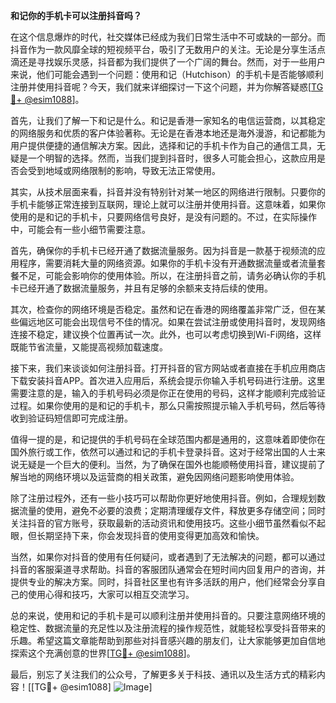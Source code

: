 **和记你的手机卡可以注册抖音吗？**

在这个信息爆炸的时代，社交媒体已经成为我们日常生活中不可或缺的一部分。而抖音作为一款风靡全球的短视频平台，吸引了无数用户的关注。无论是分享生活点滴还是寻找娱乐灵感，抖音都为我们提供了一个广阔的舞台。然而，对于一些用户来说，他们可能会遇到一个问题：使用和记（Hutchison）的手机卡是否能够顺利注册并使用抖音呢？今天，我们就来详细探讨一下这个问题，并为你解答疑惑[[TG💪+ @esim1088](https://t.me/s/esim1088)]。

首先，让我们了解一下和记是什么。和记是香港一家知名的电信运营商，以其稳定的网络服务和优质的客户体验著称。无论是在香港本地还是海外漫游，和记都能为用户提供便捷的通信解决方案。因此，选择和记的手机卡作为自己的通信工具，无疑是一个明智的选择。然而，当我们提到抖音时，很多人可能会担心，这款应用是否会受到地域或网络限制的影响，导致无法正常使用。

其实，从技术层面来看，抖音并没有特别针对某一地区的网络进行限制。只要你的手机卡能够正常连接到互联网，理论上就可以注册并使用抖音。这意味着，如果你使用的是和记的手机卡，只要网络信号良好，是没有问题的。不过，在实际操作中，可能会有一些小细节需要注意。

首先，确保你的手机卡已经开通了数据流量服务。因为抖音是一款基于视频流的应用程序，需要消耗大量的网络资源。如果你的手机卡没有开通数据流量或者流量套餐不足，可能会影响你的使用体验。所以，在注册抖音之前，请务必确认你的手机卡已经开通了数据流量服务，并且有足够的余额来支持后续的使用。

其次，检查你的网络环境是否稳定。虽然和记在香港的网络覆盖非常广泛，但在某些偏远地区可能会出现信号不佳的情况。如果在尝试注册或使用抖音时，发现网络连接不稳定，建议换个位置再试一次。此外，也可以考虑切换到Wi-Fi网络，这样既能节省流量，又能提高视频加载速度。

接下来，我们来谈谈如何注册抖音。打开抖音的官方网站或者直接在手机应用商店下载安装抖音APP。首次进入应用后，系统会提示你输入手机号码进行注册。这里需要注意的是，输入的手机号码必须是你正在使用的号码，这样才能顺利完成验证过程。如果你使用的是和记的手机卡，那么只需按照提示输入手机号码，然后等待收到验证码短信即可完成注册。

值得一提的是，和记提供的手机号码在全球范围内都是通用的，这意味着即使你在国外旅行或工作，依然可以通过和记的手机卡登录抖音。这对于经常出国的人士来说无疑是一个巨大的便利。当然，为了确保在国外也能顺畅使用抖音，建议提前了解当地的网络环境以及运营商的相关政策，避免因网络问题影响使用体验。

除了注册过程外，还有一些小技巧可以帮助你更好地使用抖音。例如，合理规划数据流量的使用，避免不必要的浪费；定期清理缓存文件，释放更多存储空间；同时关注抖音的官方账号，获取最新的活动资讯和使用技巧。这些小细节虽然看似不起眼，但长期坚持下来，你会发现抖音的使用变得更加高效和愉快。

当然，如果你对抖音的使用有任何疑问，或者遇到了无法解决的问题，都可以通过抖音的客服渠道寻求帮助。抖音的客服团队通常会在短时间内回复用户的咨询，并提供专业的解决方案。同时，抖音社区里也有许多活跃的用户，他们经常会分享自己的使用心得和技巧，大家可以相互交流学习。

总的来说，使用和记的手机卡是可以顺利注册并使用抖音的。只要注意网络环境的稳定性、数据流量的充足性以及注册流程的操作规范性，就能轻松享受抖音带来的乐趣。希望这篇文章能帮助到那些对抖音感兴趣的朋友们，让大家能够更加自信地探索这个充满创意的世界[[TG💪+ @esim1088](https://t.me/s/esim1088)]。

最后，别忘了关注我们的公众号，了解更多关于科技、通讯以及生活方式的精彩内容！[[TG💪+ @esim1088] ![Image](https://i.postimg.cc/4NQfJmqS/Snipaste-2025-05-13-00-14-12.png)]